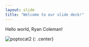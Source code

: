 ```yaml
---
layout: slide
title: "Welcome to our slide deck!"
---
```


Hello world, Ryan Coleman!

![poptocat2](https://octodex.github.com/images/poptocat_v2.png)
{: .center}

